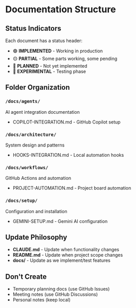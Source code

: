 # Documentation Structure

## Status Indicators

Each document has a status header:
- 🟢 **IMPLEMENTED** - Working in production
- 🟡 **PARTIAL** - Some parts working, some pending
- 🔴 **PLANNED** - Not yet implemented
- 🔵 **EXPERIMENTAL** - Testing phase

## Folder Organization

### `/docs/agents/`
AI agent integration documentation
- COPILOT-INTEGRATION.md - GitHub Copilot setup

### `/docs/architecture/`
System design and patterns
- HOOKS-INTEGRATION.md - Local automation hooks

### `/docs/workflows/`
GitHub Actions and automation
- PROJECT-AUTOMATION.md - Project board automation

### `/docs/setup/`
Configuration and installation
- GEMINI-SETUP.md - Gemini AI configuration

## Update Philosophy

- **CLAUDE.md** - Update when functionality changes
- **README.md** - Update when project scope changes  
- **docs/** - Update as we implement/test features

## Don't Create

- Temporary planning docs (use GitHub Issues)
- Meeting notes (use GitHub Discussions)
- Personal notes (keep local)